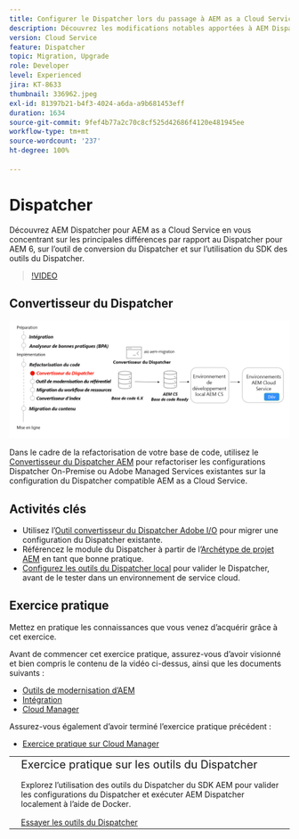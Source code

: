 ```yaml
---
title: Configurer le Dispatcher lors du passage à AEM as a Cloud Service
description: Découvrez les modifications notables apportées à AEM Dispatcher pour AEM as a Cloud Service, l’outil de conversion du Dispatcher et comment utiliser le SDK des outils du Dispatcher.
version: Cloud Service
feature: Dispatcher
topic: Migration, Upgrade
role: Developer
level: Experienced
jira: KT-8633
thumbnail: 336962.jpeg
exl-id: 81397b21-b4f3-4024-a6da-a9b681453eff
duration: 1634
source-git-commit: 9fef4b77a2c70c8cf525d42686f4120e481945ee
workflow-type: tm+mt
source-wordcount: '237'
ht-degree: 100%

---
```



# Dispatcher

Découvrez AEM Dispatcher pour AEM as a Cloud Service en vous concentrant sur les principales différences par rapport au Dispatcher pour AEM 6, sur l’outil de conversion du Dispatcher et sur l’utilisation du SDK des outils du Dispatcher.

>[!VIDEO](https://video.tv.adobe.com/v/336962?quality=12&learn=on)

## Convertisseur du Dispatcher

![Convertisseur du Dispatcher.](./assets/dispatcher-converter-diagram.png)

Dans le cadre de la refactorisation de votre base de code, utilisez le [Convertisseur du Dispatcher AEM](https://experienceleague.adobe.com/docs/experience-manager-cloud-service/moving/refactoring-tools/dispatcher-transformation-utility-tools.html?lang=fr) pour refactoriser les configurations Dispatcher On-Premise ou Adobe Managed Services existantes sur la configuration du Dispatcher compatible AEM as a Cloud Service.

## Activités clés

+ Utilisez l’[Outil convertisseur du Dispatcher Adobe I/O](https://github.com/adobe/aio-cli-plugin-aem-cloud-service-migration#aio-aem-migrationdispatcher-converter) pour migrer une configuration du Dispatcher existante.
+ Référencez le module du Dispatcher à partir de l’[Archétype de projet AEM](https://github.com/adobe/aem-project-archetype/tree/develop/src/main/archetype/dispatcher.cloud) en tant que bonne pratique.
+ [Configurez les outils du Dispatcher local](https://experienceleague.adobe.com/docs/experience-manager-learn/cloud-service/local-development-environment-set-up/dispatcher-tools.html?lang=fr) pour valider le Dispatcher, avant de le tester dans un environnement de service cloud.

## Exercice pratique

Mettez en pratique les connaissances que vous venez d’acquérir grâce à cet exercice.

Avant de commencer cet exercice pratique, assurez-vous d’avoir visionné et bien compris le contenu de la vidéo ci-dessus, ainsi que les documents suivants :

+ [Outils de modernisation d’AEM](./aem-modernization-tools.md)
+ [Intégration](./onboarding.md)
+ [Cloud Manager](./cloud-manager.md)

Assurez-vous également d’avoir terminé l’exercice pratique précédent :

+ [Exercice pratique sur Cloud Manager](./cloud-manager.md#hands-on-exercise)

<table style="border-width:0">
    <tr>
        <td style="width:150px">
            <a  rel="noreferrer"
                target="_blank"
                href="https://github.com/adobe/aem-cloud-engineering-video-series-exercises/tree/session5-dispatcher#cloud-acceleration-bootcamp---session-5-dispatcher"><img alt="Exercice pratique : référentiel GitHub" src="./assets/github.png"/>
            </a>        
        </td>
        <td style="width:100%;margin-bottom:1rem;">
            <div style="font-size:1.25rem;font-weight:400;">Exercice pratique sur les outils du Dispatcher</div>
            <p style="margin:1rem 0">
                Explorez l’utilisation des outils du Dispatcher du SDK AEM pour valider les configurations du Dispatcher et exécuter AEM Dispatcher localement à l’aide de Docker.
            </p>
            <a  rel="noreferrer"
                target="_blank"
                href="https://github.com/adobe/aem-cloud-engineering-video-series-exercises/tree/session5-dispatcher#cloud-acceleration-bootcamp---session-5-dispatcher" class="spectrum-Button spectrum-Button--primary spectrum-Button--sizeM">
<span class="spectrum-Button-label has-no-wrap has-text-weight-bold">Essayer les outils du Dispatcher</span>
</a>
        </td>
    </tr>
</table>
